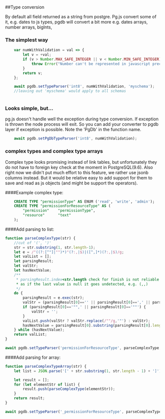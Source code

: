 ##Type conversion

By default all field returned as a string from postgre. Pg.js convert some of it, e.g. dates
 to js types, pgdb will convert a bit more e.g. dates arrays, number arrays, bigInts,   
 
### The simplest way 

```ts
    var numWithValidation = val => {
        let v = +val;
        if (v > Number.MAX_SAFE_INTEGER || v < Number.MIN_SAFE_INTEGER) {
            throw Error("Number can't be represented in javascript precisely: " + val);
        }
        return v;
    };

    await pgdb.setTypeParser('int8', numWithValidation, 'myschema'); 
    //leaving out 'myschema' would apply to all schemas
   
```

### Looks simple, but...
pg.js doesn't handle well the exception during type conversion. 
If exception is thrown the node process will exit. So you can add your converter
to pgdb layer if exception is possible. Note the 'PgDb' in the function name.

```ts
    await pgdb.setPgDbTypeParser('int8', numWithValidation); 
```

### complex types and complex type arrays
Complex type looks promising instead of link tables, but unfortunately 
they do not have to foreign key check at the moment in PostgreSQL(9.6). 
Also right now we didn't put much effort to this feature, we rather use jsonb columns instead. 
But it would be relative easy to add support for them to save and read as js objects (and might be support the operators).

####Example complex type:
```sql
    CREATE TYPE "permissionType" AS ENUM ('read', 'write', 'admin');
    CREATE TYPE "permissionForResourceType" AS (
        "permission"    "permissionType",
        "resource"      "text"
    );
```

####Add parsing to list:
```js
function parseComplexType(str) {
    //cut of '(', ')'
    str = str.substring(1, str.length-1);
    let e = /"((?:[^"]|"")*)"(?:,|$)|([^,]*)(?:,|$)/g;
    let valList = [];
    let parsingResult;
    let valStr;
    let hasNextValue;
    /**
     * parsingResult.index<str.length check for finish is not reliable
     * as if the last value is null it goes undetected, e.g. (,,)
     */
    do {
        parsingResult = e.exec(str);
        valStr = (parsingResult[0]=='' || parsingResult[0]==',' || parsingResult[2]=='null') ? null : parsingResult[1] || parsingResult[2] ;
        if (parsingResult[0]=='"",' || parsingResult[0]=='""') {
            valStr = '';
        }
        valList.push(valStr ? valStr.replace(/""/g,'"') : valStr);
        hasNextValue = parsingResult[0].substring(parsingResult[0].length-1,parsingResult[0].length)==',';
    } while (hasNextValue);
    return valList;
}

await pgdb.setTypeParser('permissionForResourceType', parseComplexType, 'myschema'); 

```

####Add parsing for array:
```js
function parseComplexTypeArray(str) {
    let list = JSON.parse('[' + str.substring(1, str.length - 1) + ']');

    let result = [];
    for (let elementStr of list) {
        result.push(parseComplexType(elementStr));
    }
    return result;
}

await pgdb.setTypeParser('_permissionForResourceType', parseComplexTypeArray, 'myschema');
```
